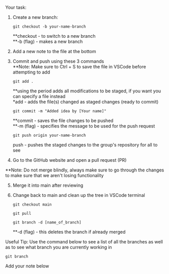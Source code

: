 Your task:  

1. Create a new branch:  
    ```console
    git checkout -b your-name-branch
    ```
    **checkout - to switch to a new branch  
    **-b (flag) - makes a new branch  

2. Add a new note to the file at the bottom  

3. Commit and push using these 3 commands  
    **Note: Make sure to Ctrl + S to save the file in VSCode before attempting to add  
    ```console
    git add . 
    ```
    **using the period adds all modifications to be staged, if you want you can specify a file instead  
    *add - adds the file(s) changed as staged changes (ready to commit)  
    ```console
    git commit -m "Added idea by [Your name]"
    ```
    **commit - saves the file changes to be pushed  
    **-m (flag) - specifies the message to be used for the push request  
    ```console
    git push origin your-name-branch
    ```
    push - pushes the staged changes to the group's repository for all to see

4. Go to the GitHub website and open a pull request (PR)  

**Note: Do not merge blindly, always make sure to go through the changes  
        to make sure that we aren't losing functionality  

5. Merge it into main after reviewing  

6. Change back to main and clean up the tree in VSCode terminal  
    ```console
    git checkout main

    git pull 

    git branch -d [name_of_branch]
    ```
    **-d (flag) - this deletes the branch if already merged

Useful Tip: 
Use the command below to see a list of all the branches as well  
as to see what branch you are currently working in  

```console
git branch
```

Add your note below
